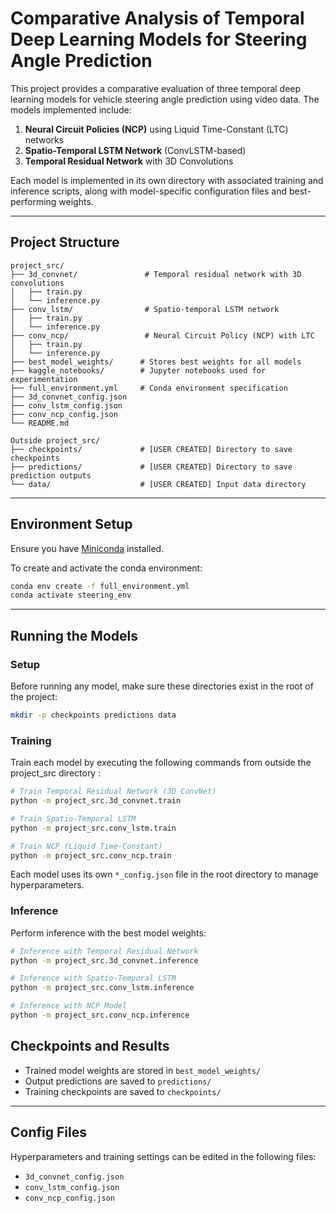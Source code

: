 # Comparative Analysis of Temporal Deep Learning Models for Steering Angle Prediction

This project provides a comparative evaluation of three temporal deep learning models for vehicle steering angle prediction using video data. The models implemented include:

1. **Neural Circuit Policies (NCP)** using Liquid Time-Constant (LTC) networks
2. **Spatio-Temporal LSTM Network** (ConvLSTM-based)
3. **Temporal Residual Network** with 3D Convolutions

Each model is implemented in its own directory with associated training and inference scripts, along with model-specific configuration files and best-performing weights.

---

## Project Structure

```
project_src/
├── 3d_convnet/               # Temporal residual network with 3D convolutions
│   ├── train.py
│   └── inference.py
├── conv_lstm/                # Spatio-temporal LSTM network
│   ├── train.py
│   └── inference.py
├── conv_ncp/                 # Neural Circuit Policy (NCP) with LTC
│   ├── train.py
│   └── inference.py
├── best_model_weights/      # Stores best weights for all models
├── kaggle_notebooks/        # Jupyter notebooks used for experimentation
├── full_environment.yml     # Conda environment specification
├── 3d_convnet_config.json
├── conv_lstm_config.json
├── conv_ncp_config.json
└── README.md

Outside project_src/
├── checkpoints/             # [USER CREATED] Directory to save checkpoints
├── predictions/             # [USER CREATED] Directory to save prediction outputs
└── data/                    # [USER CREATED] Input data directory
```

---

## Environment Setup

Ensure you have [Miniconda](https://docs.conda.io/en/latest/miniconda.html) installed.

To create and activate the conda environment:

```bash
conda env create -f full_environment.yml
conda activate steering_env
```

---

## Running the Models

### Setup

Before running any model, make sure these directories exist in the root of the project:

```bash
mkdir -p checkpoints predictions data
```

### Training

Train each model by executing the following commands from outside the project_src directory :

```bash
# Train Temporal Residual Network (3D ConvNet)
python -m project_src.3d_convnet.train

# Train Spatio-Temporal LSTM
python -m project_src.conv_lstm.train

# Train NCP (Liquid Time-Constant)
python -m project_src.conv_ncp.train
```

Each model uses its own `*_config.json` file in the root directory to manage hyperparameters.

### Inference

Perform inference with the best model weights:

```bash
# Inference with Temporal Residual Network
python -m project_src.3d_convnet.inference

# Inference with Spatio-Temporal LSTM
python -m project_src.conv_lstm.inference

# Inference with NCP Model
python -m project_src.conv_ncp.inference
```


## Checkpoints and Results

- Trained model weights are stored in `best_model_weights/`
- Output predictions are saved to `predictions/`
- Training checkpoints are saved to `checkpoints/`

---

## Config Files

Hyperparameters and training settings can be edited in the following files:

- `3d_convnet_config.json`
- `conv_lstm_config.json`
- `conv_ncp_config.json`


